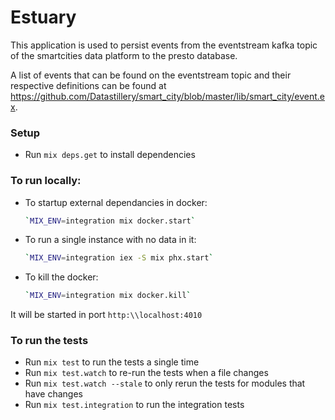 # Estuary

This application is used to persist events from the eventstream kafka topic of the smartcities data platform to the presto database.

A list of events that can be found on the eventstream topic and their respective definitions can be found at https://github.com/Datastillery/smart_city/blob/master/lib/smart_city/event.ex.

### Setup

  * Run `mix deps.get` to install dependencies

### To run locally:
  * To startup external dependancies in docker:
    ```bash
    `MIX_ENV=integration mix docker.start`
    ```
  * To run a single instance with no data in it:
    ```bash
    `MIX_ENV=integration iex -S mix phx.start`
    ```
  * To kill the docker:
    ```bash
    `MIX_ENV=integration mix docker.kill`
    ```

  It will be started in port `http:\\localhost:4010`

### To run the tests

  * Run `mix test` to run the tests a single time
  * Run `mix test.watch` to re-run the tests when a file changes
  * Run `mix test.watch --stale` to only rerun the tests for modules that have changes
  * Run `mix test.integration` to run the integration tests
